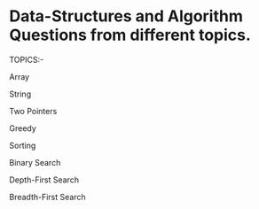 # Data-Structures and Algorithm Questions from different topics. 

TOPICS:-

Array

String

Two Pointers

Greedy

Sorting

Binary Search

Depth-First Search

Breadth-First Search
